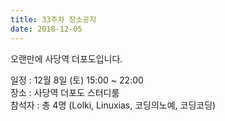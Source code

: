```yaml
---
title: 33주차 장소공지
date: 2018-12-05
---
```


<p>
오랜만에 사당역 더포도입니다.
</p><p>
일정 : 12월 8일 (토) 15:00 ~ 22:00<br>
장소 : 사당역 더포도 스터디룸<br>
참석자 : 총 4명 (Lolki, Linuxias, 코딩의노예, 코딩코딩)
</p><p>
</p>
